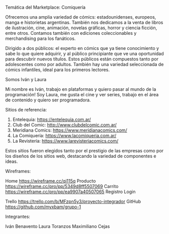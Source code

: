 Temática del Marketplace: Comiquería

Ofrecemos una amplia variedad de cómics: estadounidenses, europeos, manga e historietas argentinas. También nos dedicamos a la venta de libros de ilustración, cine, animación, novelas gráficas, horror y ciencia ficción, entre otros. Contamos también con ediciones coleccionables y merchandising para los fanáticos.

Dirigido a dos públicos: el experto en cómics que ya tiene conocimiento y sabe lo que quiere adquirir, y al público principiante que ve una oportunidad para descubrir nuevos títulos. Estos públicos están compuestos tanto por adolescentes como por adultos. También hay una variedad seleccionada de cómics infantiles, ideal para los primeros lectores.

Somos Iván y Laura

Mi nombre es Iván, trabajo en plataformas y quiero pasar al mundo de la programación!
Soy Laura, me gusta el cine y ver series, trabajo en el área de contenido y quiero ser programadora.

Sitios de referencia:

1) Entelequia: https://entelequia.com.ar/
2) Club del Comic: http://www.clubdelcomic.com.ar/
3) Meridiana Comics: https://www.meridianacomics.com/
4) La Comiquería: https://www.lacomiqueria.com.ar/
5) La Revistería: https://www.larevisteriacomics.com/

Estos sitios fueron elegidos tanto por el prestigio de las empresas como por los diseños de los sitios web, destacando la variedad de componentes e ideas.

Wireframes:

Home https://wireframe.cc/qi115q
Producto https://wireframe.cc/pro/pp/5349d8ff5507069
Carrito https://wireframe.cc/pro/pp/ea9907a40507065
Registro
Login

Trello https://trello.com/b/MFzpn5y3/proyecto-integrador
GitHub https://github.com/myxbam/grupo-1

Integrantes:

Iván Benavento
Laura Toranzos
Maximiliano Cejas